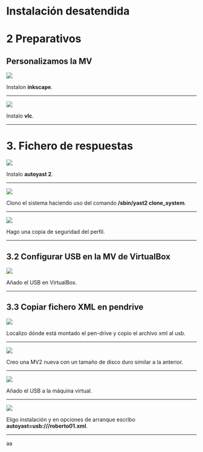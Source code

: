 # Instalación desatendida

# 2 Preparativos

## Personalizamos la MV

![](img/01.png)

Instalon **inkscape**.

---

![](img/02.png)

Instalo **vlc**.

---

# 3. Fichero de respuestas

![](img/03.png)

Instalo **autoyast 2**.

---

![](img/04.png)

Clono el sistema haciendo uso del comando **/sbin/yast2 clone_system**.

---

![](img/05.png)

Hago una copia de seguridad del perfil.

---

## 3.2 Configurar USB en la MV de VirtualBox

![](img/06.png)

Añado el USB en VirtualBox.

---

## 3.3 Copiar fichero XML en pendrive

![](img/07.png)

Localizo dónde está montado el pen-drive y copio el archivo xml al usb.

---

![](img/08.png)

Creo una MV2 nueva con un tamaño de disco duro similar a la anterior.

---

![](./img/09.png)

Añado el USB a la máquina virtual.

---

![](img/10.png)

Eligo instalación y en opciones de arranque escribo **autoyast=usb:///roberto01.xml**.

---

aa